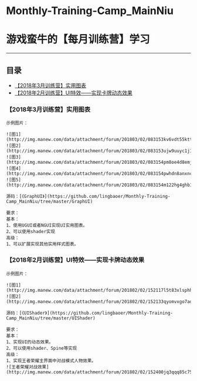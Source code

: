 # Monthly-Training-Camp_MainNiu
游戏蛮牛的【每月训练营】学习
==
****
## 目录
* [【2018年3月训练营】实用图表](#【2018年3月训练营】实用图表)
* [【2018年2月训练营】UI特效——实现卡牌动态效果](#【2018年2月训练营】UI特效——实现卡牌动态效果)

### 【2018年3月训练营】实用图表

    示例图片：
    
    ![图1](http://img.manew.com/data/attachment/forum/201803/02/083153kv6vdt55ktttfhlt.png.thumb.jpg) 
    ![图2](http://img.manew.com/data/attachment/forum/201803/02/083153ujw9uuyc1j1a1bx7.png.thumb.jpg)
    ![图3](http://img.manew.com/data/attachment/forum/201803/02/083154pm8oe4d8emj9bmmp.png.thumb.jpg) 
    ![图4](http://img.manew.com/data/attachment/forum/201803/02/083154pwhdn8anxncwlkko.png.thumb.jpg)
    ![图5](http://img.manew.com/data/attachment/forum/201803/02/083154m122hg4ghb1200rg.png.thumb.jpg)
    
    源码：[《GraphUI》](https://github.com/lingbaoer/Monthly-Training-Camp_MainNiu/tree/master/GraphUI)
    
    要求：
    基本：
    1、使用UGUI或者NGUI实现UI实用图表。
    2、可以使用shader实现
    高级：
    1、可以扩展实现其他实用样式图表。
    
### 【2018年2月训练营】UI特效——实现卡牌动态效果

    示例图片：
    
    ![图1](http://img.manew.com/data/attachment/forum/201802/02/152117l5t83xlsphh38xhh.gif) 
    ![图2] (http://img.manew.com/data/attachment/forum/201802/02/152133qyomvxgo7ad77jgs.gif)
    
    源码：[《UIShader》](https://github.com/lingbaoer/Monthly-Training-Camp_MainNiu/tree/master/UIShader)
    
    要求：
    基本：
    1、实现UI的动态效果。
    2、可以使用shader、Spine等实现
    高级：
    1、实现王者荣耀主界面中对战模式人物效果。
    ![王者荣耀对战效果](http://img.manew.com/data/attachment/forum/201802/02/152400jq3qqq85c75qke95.gif)
    
